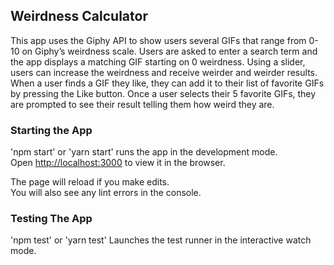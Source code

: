 ## Weirdness Calculator

This app uses the Giphy API to show users several GIFs that range from 0-10 on Giphy’s weirdness scale. Users are asked to enter a search term and the app displays a matching GIF starting on 0 weirdness. Using a slider, users can increase the weirdness and receive weirder and weirder results. When a user finds a GIF they like, they can add it to their list of favorite GIFs by pressing the Like button. Once a user selects their 5 favorite GIFs, they are prompted to see their result telling them how weird they are.

### Starting the App

'npm start' or 'yarn start' runs the app in the development mode.<br />
Open [http://localhost:3000](http://localhost:3000) to view it in the browser.

The page will reload if you make edits.<br />
You will also see any lint errors in the console.

### Testing The App

'npm test' or 'yarn test' Launches the test runner in the interactive watch mode.<br />

